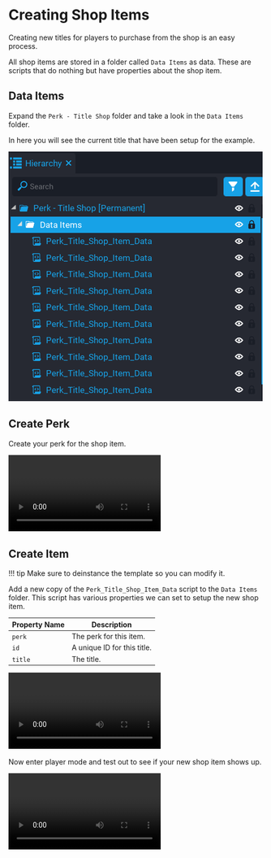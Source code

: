 # Creating Shop Items

Creating new titles for players to purchase from the shop is an easy process.

All shop items are stored in a folder called `Data Items` as data.  These are scripts that do nothing but have properties about the shop item.

## Data Items

Expand the `Perk - Title Shop` folder and take a look in the `Data Items` folder.

In here you will see the current title that have been setup for the example.

![](/images/title-shop/2.png)

## Create Perk

Create your perk for the shop item.

<video controls>
	<source src="/videos/title-shop/create_perk.mp4" type="video/mp4">
	Your browser does not support the video tag.
</video>

## Create Item

!!! tip
	Make sure to deinstance the template so you can modify it.

Add a new copy of the `Perk_Title_Shop_Item_Data` script to the `Data Items` folder.  This script has various properties we can set to setup the new shop item.

| Property Name | Description |
| ------------- | ----------- |
| `perk` | The perk for this item. |
| `id` | A unique ID for this title. |
| `title` | The title. |

<video controls>
	<source src="/videos/title-shop/data.mp4" type="video/mp4">
	Your browser does not support the video tag.
</video>

Now enter player mode and test out to see if your new shop item shows up.

<video controls>
	<source src="/videos/title-shop/example2.mp4" type="video/mp4">
	Your browser does not support the video tag.
</video>